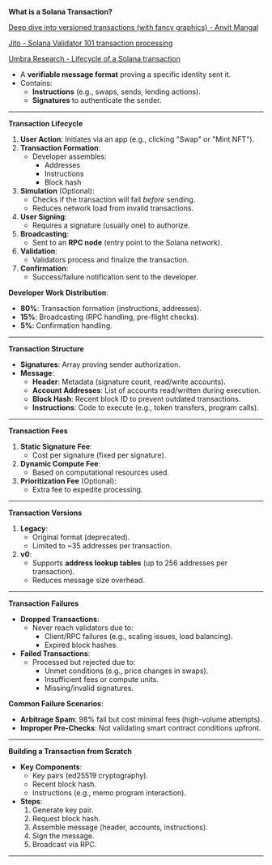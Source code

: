 **What is a Solana Transaction?**  


[Deep dive into versioned transactions (with fancy graphics) - Anvit Mangal](https://anvit.hashnode.dev/versioned-transactions)

[Jito - Solana Validator 101 transaction processing](https://www.jito.wtf/blog/solana-validator-101-transaction-processing/)

[Umbra Research - Lifecycle of a Solana transaction](https://www.umbraresearch.xyz/writings/lifecycle-of-a-solana-transaction)




- A **verifiable message format** proving a specific identity sent it.  
- Contains:  
  - **Instructions** (e.g., swaps, sends, lending actions).  
  - **Signatures** to authenticate the sender.  

---

**Transaction Lifecycle**  
1. **User Action**: Initiates via an app (e.g., clicking "Swap" or "Mint NFT").  
2. **Transaction Formation**:  
   - Developer assembles:  
     - Addresses  
     - Instructions  
     - Block hash  
3. **Simulation** (Optional):  
   - Checks if the transaction will fail *before* sending.  
   - Reduces network load from invalid transactions.  
4. **User Signing**:  
   - Requires a signature (usually one) to authorize.  
5. **Broadcasting**:  
   - Sent to an **RPC node** (entry point to the Solana network).  
6. **Validation**:  
   - Validators process and finalize the transaction.  
7. **Confirmation**:  
   - Success/failure notification sent to the developer.  

**Developer Work Distribution**:  
- **80%**: Transaction formation (instructions, addresses).  
- **15%**: Broadcasting (RPC handling, pre-flight checks).  
- **5%**: Confirmation handling.  

---

**Transaction Structure**  
- **Signatures**: Array proving sender authorization.  
- **Message**:  
  - **Header**: Metadata (signature count, read/write accounts).  
  - **Account Addresses**: List of accounts read/written during execution.  
  - **Block Hash**: Recent block ID to prevent outdated transactions.  
  - **Instructions**: Code to execute (e.g., token transfers, program calls).  

---

**Transaction Fees**  
1. **Static Signature Fee**:  
   - Cost per signature (fixed per signature).  
2. **Dynamic Compute Fee**:  
   - Based on computational resources used.  
3. **Prioritization Fee** (Optional):  
   - Extra fee to expedite processing.  

---

**Transaction Versions**  
1. **Legacy**:  
   - Original format (deprecated).  
   - Limited to ~35 addresses per transaction.  
2. **v0**:  
   - Supports **address lookup tables** (up to 256 addresses per transaction).  
   - Reduces message size overhead.  

---

**Transaction Failures**  
- **Dropped Transactions**:  
  - Never reach validators due to:  
    - Client/RPC failures (e.g., scaling issues, load balancing).  
    - Expired block hashes.  
- **Failed Transactions**:  
  - Processed but rejected due to:  
    - Unmet conditions (e.g., price changes in swaps).  
    - Insufficient fees or compute units.  
    - Missing/invalid signatures.  

**Common Failure Scenarios**:  
- **Arbitrage Spam**: 98% fail but cost minimal fees (high-volume attempts).  
- **Improper Pre-Checks**: Not validating smart contract conditions upfront.  

---

**Building a Transaction from Scratch**  
- **Key Components**:  
  - Key pairs (ed25519 cryptography).  
  - Recent block hash.  
  - Instructions (e.g., memo program interaction).  
- **Steps**:  
  1. Generate key pair.  
  2. Request block hash.  
  3. Assemble message (header, accounts, instructions).  
  4. Sign the message.  
  5. Broadcast via RPC.  

---


